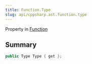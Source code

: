 ```yaml
---
title: Function.Type
slug: api/cppsharp.ast.function.type
---
```

Property in [Function](/api/cppsharp/ast/function)

## Summary



```csharp
public Type Type { get };
```

